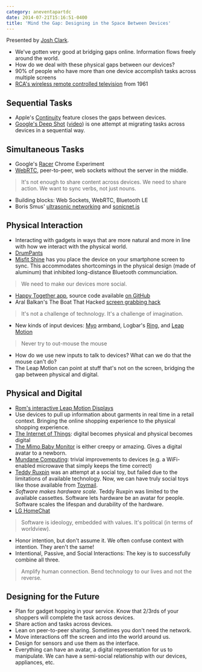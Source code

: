 ```yaml
---
category: aneventapartdc
date: 2014-07-21T15:16:51-0400
title: 'Mind the Gap: Designing in the Space Between Devices'
---
```


Presented by [Josh Clark](http://globalmoxie.com/).

- We've gotten very good at bridging gaps online. Information flows freely around the world.
- How do we deal with these physical gaps between our devices?
- 90% of people who have more than one device accomplish tasks across multiple screens
- [RCA's wireless remote controlled television](https://www.youtube.com/watch?v=opExA1y1xAg) from 1961


## Sequential Tasks

- Apple's [Continuity](https://www.apple.com/ios/ios8/continuity/) feature closes the gaps between devices.
- [Google's Deep Shot](http://static.googleusercontent.com/media/research.google.com/en/us/pubs/archive/37153.pdf) ([video](https://www.youtube.com/watch?v=iGTM6xs2sck)) is one attempt at migrating tasks across devices in a sequential way.


## Simultaneous Tasks

- Google's [Racer](http://www.chromeexperiments.com/detail/racer/?f=) Chrome Experiment
- [WebRTC](http://www.webrtc.org/), peer-to-peer, web sockets without the server in the middle.

> It's not enough to share content across devices. We need to share action. We want to sync verbs, not just nouns.

- Building blocks: Web Sockets, WebRTC, Bluetooth LE
- Boris Smus' [ultrasonic networking](http://smus.com/ultrasonic-networking/) and [sonicnet.js](https://github.com/borismus/sonicnet.js)


## Physical Interaction

- Interacting with gadgets in ways that are more natural and more in line with how we interact with the physical world.
- [DrumPants](https://www.youtube.com/watch?v=6VS2jWqFKM0)
- [Misfit Shine](https://www.youtube.com/watch?v=wmUOczrb9J4) has you place the device on your smartphone screen to sync. This accommodates shortcomings in the physical design (made of aluminum) that inhibited long-distance Bluetooth communciation.

> We need to make our devices more social.

- [Happy Together app](https://vimeo.com/86287024), source code available [on GitHub](https://github.com/houseoflegend/happytogether)
- Aral Balkan's The Boat That Hacked [screen grabbing hack](https://www.youtube.com/watch?v=eYveEdhTgBs)

> It's not a challenge of technology. It's a challenge of imagination.

- New kinds of input devices: [Myo](https://www.thalmic.com/en/myo/) armband, Logbar's [Ring](https://www.kickstarter.com/projects/1761670738/ring-shortcut-everything), and [Leap Motion](https://www.leapmotion.com/)

> Never try to out-mouse the mouse

- How do we use new inputs to talk to devices? What can we do that the mouse can't do?
- The Leap Motion can point at stuff that's not on the screen, bridging the gap between physical and digital.

## Physical and Digital

- [Rom's interactive Leap Motion Displays](https://www.leapmotion.com/blog/3-questions-roms-interactive-led-displays/)
- Use devices to pull up information about garments in real time in a retail context. Bringing the online shopping experience to the physical shopping experience.
- [The Internet of Things](http://en.wikipedia.org/wiki/Internet_of_things): digital becomes physical and physical becomes digital
- [The Mimo Baby Monitor](http://mimobaby.com/mimo/) is either creepy or amazing. Gives a digital avatar to a newborn.
- [Mundane Computing](https://bdconf.com/podcasts/mundane-computing-with-josh-clark/): trivial improvements to devices (e.g. a WiFi-enabled microwave that simply keeps the time correct)
- [Teddy Ruxpin](http://en.wikipedia.org/wiki/Teddy_Ruxpin) was an attempt at a social toy, but failed due to the limitations of available technology. Now, we can have truly social toys like those available from [Toymail](http://www.toymail.co/).
- _Software makes hardware scale._ Teddy Ruxpin was limited to the available cassettes. Software lets hardware be an avatar for people. Software scales the lifespan and durability of the hardware.
- [LG HomeChat](http://lgusblog.com/product-news/lg-homechat-makes-easy-communicate-smart-appliances/)

> Software is ideology, embedded with values. It's political (in terms of worldview).

- Honor intention, but don't assume it. We often confuse context with intention. They aren't the same!
- Intentional, Passive, and Social Interactions: The key is to successfully combine all three.

> Amplify human connection. Bend technology to our lives and not the reverse.


## Designing for the Future

- Plan for gadget hopping in your service. Know that 2/3rds of your shoppers will complete the task across devices.
- Share action and tasks across devices.
- Lean on peer-to-peer sharing. Sometimes you don't need the network.
- Move interactions off the screen and into the world around us.
- Design for sensors and use them as the interface.
- Everything can have an avatar, a digital representation for us to manipulate. We can have a semi-social relationship with our devices, appliances, etc.